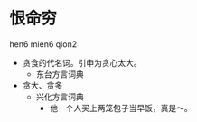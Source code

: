 



# 恨命穷
hen6 mien6 qion2
+ 贪食的代名词。引申为贪心太大。
  * 东台方言词典
+ 贪大、贪多
  * 兴化方言词典
    - 他一个人买上两笼包子当早饭，真是～。
